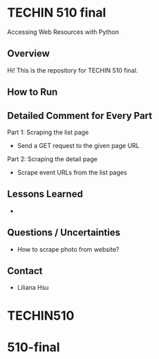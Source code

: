 # TECHIN 510 final
Accessing Web Resources with Python

## Overview
Hi! This is the repository for TECHIN 510 final.  



## How to Run

## Detailed Comment for Every Part
Part 1: Scraping the list page
- Send a GET request to the given page URL

Part 2: Scraping the detail page
- Scrape event URLs from the list pages

## Lessons Learned

- 

## Questions / Uncertainties

- How to scrape photo from website?


## Contact

- Liliana Hsu
# TECHIN510
# 510-final
